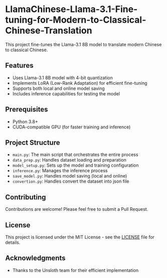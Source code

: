# LlamaChinese-Llama-3.1-Fine-tuning-for-Modern-to-Classical-Chinese-Translation
This project fine-tunes the Llama-3.1 8B model to translate modern Chinese to classical Chinese. 

## Features

- Uses Llama-3.1 8B model with 4-bit quantization
- Implements LoRA (Low-Rank Adaptation) for efficient fine-tuning
- Supports both local and online model saving
- Includes inference capabilities for testing the model

## Prerequisites

- Python 3.8+
- CUDA-compatible GPU (for faster training and inference)

## Project Structure

- `main.py`: The main script that orchestrates the entire process
- `data_prep.py`: Handles dataset loading and preparation
- `model_setup.py`: Sets up the model and training configuration
- `inference.py`: Manages the inference process
- `save_model.py`: Handles model saving (local and online)
- `convertion.py`: Handles convert the dataset into json file

## Contributing

Contributions are welcome! Please feel free to submit a Pull Request.

## License

This project is licensed under the MIT License - see the [LICENSE](LICENSE) file for details.

## Acknowledgments

- Thanks to the Unsloth team for their efficient implementation
